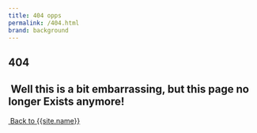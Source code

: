```yaml
---
title: 404 opps
permalink: /404.html
brand: background
---
```

<!--v1.2.135 pages/static/404.md -->
<section class = "container" id = "404">
<i class = "display-1 bi bi-wrench-adjustable-circle-fill p-5 d-flex justify-content-center"></i>
<div class = "d-flex flex-row">
<div class = "col-3 text-end"><h1 class = "display-1 border-end border-dark border-3"><span class = "me-3">404</span></h1></div>
<div class = "d-flex flex-column ">
<div class = "ms-3"><h2 class = "h3 font-weight-normal lead px-3" >&nbsp;Well this is a bit embarrassing, but this page no longer Exists anymore!</h2></div>
</div>
</div>
<div class="text-center">
<!-- VNEXT improve positioningg-->
<a type = "button" href = "/" class = "btn btn-outline-light text-center mx-auto"><i class="bi bi-arrow-left"></i>&nbsp;Back to {{site.name}}</a>
</div>
</section>
